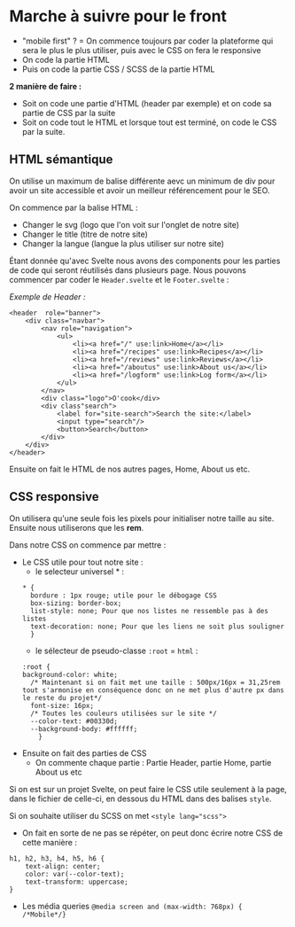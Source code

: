 # Marche à suivre pour le front

- "mobile first" ? = On commence toujours par coder la plateforme qui sera le plus le plus utiliser, puis avec le CSS on fera le responsive
- On code la partie HTML
- Puis on code la partie CSS / SCSS de la partie HTML

**2 manière de faire :** 
- Soit on code une partie d'HTML (header par exemple) et on code sa partie de CSS par la suite
- Soit on code tout le HTML et lorsque tout est terminé, on code le CSS par la suite.

##  HTML sémantique

On utilise un maximum de balise différente aevc un minimum de div pour avoir un site accessible et avoir un meilleur référencement pour le SEO.

On commence par la balise HTML :

- Changer le svg (logo que l'on voit sur l'onglet de notre site)
- Changer le title (titre de notre site)
- Changer la langue (langue la plus utiliser sur notre site)

Étant donnée qu'avec Svelte nous avons des components pour les parties de code qui seront réutilisés dans plusieurs page. Nous pouvons commencer par coder le ```Header.svelte``` et le ```Footer.svelte``` : 

*Exemple de Header :*
```
<header  role="banner">
    <div class="navbar">
        <nav role="navigation">
            <ul>
                <li><a href="/" use:link>Home</a></li>
                <li><a href="/recipes" use:link>Recipes</a></li>
                <li><a href="/reviews" use:link>Reviews</a></li>
                <li><a href="/aboutus" use:link>About us</a></li>
                <li><a href="/logform" use:link>Log form</a></li>
            </ul>
        </nav>
        <div class="logo">O'cook</div>
        <div class"search">
            <label for="site-search">Search the site:</label>
            <input type="search"/>
            <button>Search</button>
        </div>
    </div>
</header>
```

Ensuite on fait le HTML de nos autres pages, Home, About us etc.

## CSS responsive

On utilisera qu'une seule fois les pixels pour initialiser notre taille au site. Ensuite nous utiliserons que les **rem**.

Dans notre CSS on commence par mettre :
- Le CSS utile pour tout notre site :
  - le selecteur universel * :
  ```
  * {
    bordure : 1px rouge; utile pour le débogage CSS
    box-sizing: border-box;
    list-style: none; Pour que nos listes ne ressemble pas à des listes
    text-decoration: none; Pour que les liens ne soit plus souligner
    }
  ```
  - le sélecteur de pseudo-classe ```:root``` = ```html``` :
  ```
  :root {
  background-color: white;
	/* Maintenant si on fait met une taille : 500px/16px = 31,25rem tout s'armonise en conséquence donc on ne met plus d'autre px dans le reste du projet*/
	font-size: 16px;
    /* Toutes les couleurs utilisées sur le site */
    --color-text: #00330d;
    --background-body: #ffffff;
      }
  ```
- Ensuite on fait des parties de CSS 
  - On commente chaque partie : Partie Header, partie Home, partie About us etc
    
Si on est sur un projet Svelte, on peut faire le CSS utile seulement à la page, dans le fichier de celle-ci, en dessous du HTML dans des balises ```style```.

Si on souhaite utiliser du SCSS on met ```<style lang="scss">```

- On fait en sorte de ne pas se répéter, on peut donc écrire notre CSS de cette manière :
```
h1, h2, h3, h4, h5, h6 {
    text-align: center;
    color: var(--color-text);
    text-transform: uppercase;
} 
```
- Les média queries
  ```@media screen and (max-width: 768px) { /*Mobile*/} ```
